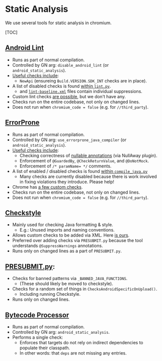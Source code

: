 # Static Analysis

We use several tools for static analysis in chromium.

[TOC]

## [Android Lint](lint.md)
* Runs as part of normal compilation.
* Controlled by GN arg: `disable_android_lint` (or `android_static_analysis`).
* [Useful checks include](https://googlesamples.github.io/android-custom-lint-rules/checks/index.md.html):
  * `NewApi` (ensureing `Build.VERSION.SDK_INT` checks are in place).
* A list of disabled checks is found [within `lint.py`].
  * and [`lint-baseline.xml`] files contain individual suppressions.
* Custom lint checks [are possible], but we don't have any.
* Checks run on the entire codebase, not only on changed lines.
* Does not run when `chromium_code = false` (e.g. for `//third_party`).

[are possible]: https://googlesamples.github.io/android-custom-lint-rules/api-guide.md.html
[within `lint.py`]: https://source.chromium.org/chromium/chromium/src/+/main:build/android/gyp/lint.py;l=25
[`lint-baseline.xml`]: https://source.chromium.org/search?q=f:lint-baseline.xml%20-f:third_party

## [ErrorProne]
* Runs as part of normal compilation.
* Controlled by GN arg: `use_errorprone_java_compiler` (or
  `android_static_analysis`).
* [Useful checks include]:
  * Checking correctness of [nullable annotations] (via NullAway plugin).
  * Enforcement of `@GuardedBy`, `@CheckReturnValue`, and `@DoNotMock`.
  * Enforcement of `/* paramName= */` comments.
* A list of enabled / disabled checks is found [within `compile_java.py`]
  * Many checks are currently disabled because there is work involved in fixing
    violations they introduce. Please help!
* Chrome has [a few custom checks].
* Checks run on the entire codebase, not only on changed lines.
* Does not run when `chromium_code = false` (e.g. for `//third_party`).

[ErrorProne]: https://errorprone.info/
[Useful checks include]: https://errorprone.info/bugpatterns
[nullable annotations]: /styleguide/java/nullaway.md
[within `compile_java.py`]: https://source.chromium.org/chromium/chromium/src/+/main:build/android/gyp/compile_java.py;l=46;drc=5dc479e73c3c9c03b59f324b2e349b8bd008401f
[a few custom checks]: /tools/android/errorprone_plugin/src/org/chromium/tools/errorprone/plugin/

## [Checkstyle](https://checkstyle.sourceforge.io/)
* Mainly used for checking Java formatting & style.
  * E.g.: Unused imports and naming conventions.
* Allows custom checks to be added via XML. Here [is ours].
* Preferred over adding checks via `PRESUBMIT.py` because the tool understands
  `@SuppressWarnings` annotations.
* Runs only on changed lines as a part of `PRESUBMIT.py`.

[is ours]:  /tools/android/checkstyle/chromium-style-5.0.xml

## [PRESUBMIT.py](/PRESUBMIT.py):
* Checks for banned patterns via `_BANNED_JAVA_FUNCTIONS`.
  * (These should likely be moved to checkstyle).
* Checks for a random set of things in `ChecksAndroidSpecificOnUpload()`.
  * Including running Checkstyle.
* Runs only on changed lines.

## [Bytecode Processor](/build/android/bytecode/)
* Runs as part of normal compilation.
* Controlled by GN arg: `android_static_analysis`.
* Performs a single check:
  * Enforces that targets do not rely on indirect dependencies to populate
    their classpath.
  * In other words: that `deps` are not missing any entries.
